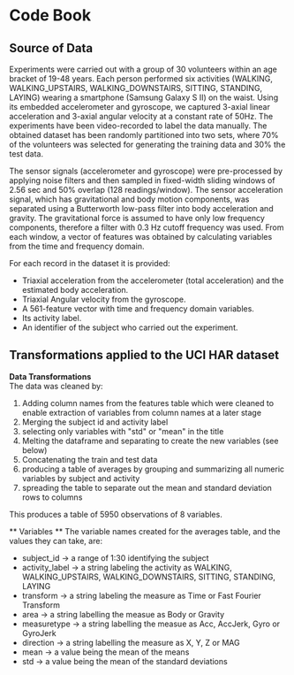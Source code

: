 # Code Book
## Source of Data
Experiments were carried out with a group of 30 volunteers within an age bracket of 19-48 years. Each person performed six activities (WALKING, WALKING_UPSTAIRS, WALKING_DOWNSTAIRS, SITTING, STANDING, LAYING) wearing a smartphone (Samsung Galaxy S II) on the waist. Using its embedded accelerometer and gyroscope, we captured 3-axial linear acceleration and 3-axial angular velocity at a constant rate of 50Hz. The experiments have been video-recorded to label the data manually. The obtained dataset has been randomly partitioned into two sets, where 70% of the volunteers was selected for generating the training data and 30% the test data. 

The sensor signals (accelerometer and gyroscope) were pre-processed by applying noise filters and then sampled in fixed-width sliding windows of 2.56 sec and 50% overlap (128 readings/window). The sensor acceleration signal, which has gravitational and body motion components, was separated using a Butterworth low-pass filter into body acceleration and gravity. The gravitational force is assumed to have only low frequency components, therefore a filter with 0.3 Hz cutoff frequency was used. From each window, a vector of features was obtained by calculating variables from the time and frequency domain.

For each record in the dataset it is provided: 
- Triaxial acceleration from the accelerometer (total acceleration) and the estimated body acceleration. 
- Triaxial Angular velocity from the gyroscope. 
- A 561-feature vector with time and frequency domain variables. 
- Its activity label. 
- An identifier of the subject who carried out the experiment.



## Transformations applied to the UCI HAR dataset

**Data Transformations**  
The data was cleaned by:  
1. Adding column names from the features table which were cleaned to enable extraction of variables from column names at a later stage  
2. Merging the subject id and activity label  
3. selecting only variables with "std" or "mean" in the title  
4. Melting the dataframe and separating to create the new variables (see below)
3. Concatenating the train and test data  
6. producing a table of averages by grouping and summarizing all numeric variables by subject and activity  
7. spreading the table to separate out the mean and standard deviation rows to columns

This produces a table of 5950 observations of 8 variables.

** Variables **
The variable names created for the averages table, and the values they can take, are:
- subject_id -> a range of 1:30 identifying the subject
- activity_label -> a string labeling the activity as WALKING, WALKING_UPSTAIRS, WALKING_DOWNSTAIRS, SITTING, STANDING, LAYING
- transform -> a string labeling the measure as Time or Fast Fourier Transform
- area -> a string labelling the measue as Body or Gravity
- measuretype -> a string labelling the measue as Acc, AccJerk, Gyro or GyroJerk
- direction -> a string labelling the measure as X, Y, Z or MAG
- mean -> a value being the mean of the means
- std -> a value being the mean of the standard deviations